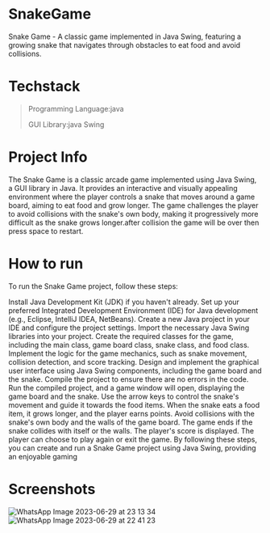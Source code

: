 # SnakeGame
Snake Game - A classic game implemented in Java Swing, featuring a growing snake that navigates through obstacles to eat food and avoid collisions.
# Techstack
>Programming Language:java
>
>GUI Library:java Swing
# Project Info
The Snake Game is a classic arcade game implemented using Java Swing, a GUI library in Java. It provides an interactive and visually appealing environment where the player controls a snake that moves around a game board, aiming to eat food and grow longer. The game challenges the player to avoid collisions with the snake's own body, making it progressively more difficult as the snake grows longer.after collision the game will be over then press space to restart.
# How to run
To run the Snake Game project, follow these steps:

Install Java Development Kit (JDK) if you haven't already.
Set up your preferred Integrated Development Environment (IDE) for Java development (e.g., Eclipse, IntelliJ IDEA, NetBeans).
Create a new Java project in your IDE and configure the project settings.
Import the necessary Java Swing libraries into your project.
Create the required classes for the game, including the main class, game board class, snake class, and food class.
Implement the logic for the game mechanics, such as snake movement, collision detection, and score tracking.
Design and implement the graphical user interface using Java Swing components, including the game board and the snake.
Compile the project to ensure there are no errors in the code.
Run the compiled project, and a game window will open, displaying the game board and the snake.
Use the arrow keys to control the snake's movement and guide it towards the food items.
When the snake eats a food item, it grows longer, and the player earns points.
Avoid collisions with the snake's own body and the walls of the game board.
The game ends if the snake collides with itself or the walls. The player's score is displayed.
The player can choose to play again or exit the game.
By following these steps, you can create and run a Snake Game project using Java Swing, providing an enjoyable gaming
# Screenshots
![WhatsApp Image 2023-06-29 at 23 13 34](https://github.com/himanshbhandari/SnakeGame/assets/127023539/f75d6b94-da14-482d-b459-cf6802400103)
![WhatsApp Image 2023-06-29 at 22 41 23](https://github.com/himanshbhandari/SnakeGame/assets/127023539/812613d8-a80e-4bf7-9cd3-717dfc5aec42)





